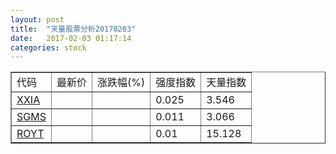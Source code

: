 ```yaml
---
layout: post
title:  "天量股票分析20170203"
date:   2017-02-03 01:17:14
categories: stock
---
```

<script type="text/javascript">
var stockList = []
stockList.push('gb_xxia');
stockList.push('gb_sgms');
stockList.push('gb_royt');
</script>

<table border="1">
 <tr>
  <td>代码</td>
  <td>最新价</td>
  <td>涨跌幅(%)</td>
 <td>强度指数</td>
 <td>天量指数</td>
</tr>
  <tr id="xxia"><td><a href="http://stock.finance.sina.com.cn/usstock/quotes/XXIA.html" target="_blank">XXIA</a></td><td></td><td></td><td>0.025</td><td>3.546</td></tr>
  <tr id="sgms"><td><a href="http://stock.finance.sina.com.cn/usstock/quotes/SGMS.html" target="_blank">SGMS</a></td><td></td><td></td><td>0.011</td><td>3.066</td></tr>
  <tr id="royt"><td><a href="http://stock.finance.sina.com.cn/usstock/quotes/ROYT.html" target="_blank">ROYT</a></td><td></td><td></td><td>0.01</td><td>15.128</td></tr>
</table>
